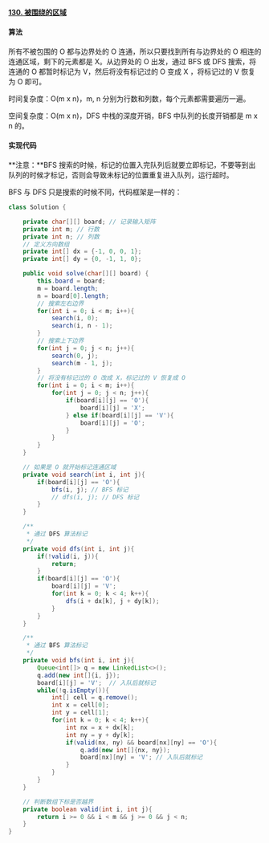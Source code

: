 #### [130. 被围绕的区域](https://leetcode-cn.com/problems/surrounded-regions/)

#### 算法

所有不被包围的 O 都与边界处的 O 连通，所以只要找到所有与边界处的 O 相连的连通区域，剩下的元素都是 X。从边界处的 O 出发，通过 BFS 或 DFS 搜索，将连通的 O 都暂时标记为 V，然后将没有标记过的 O 变成 X ，将标记过的 V 恢复为 O 即可。

时间复杂度：O(m x n)，m, n 分别为行数和列数，每个元素都需要遍历一遍。

空间复杂度：O(m x n)，DFS 中栈的深度开销，BFS 中队列的长度开销都是 m x n 的。

#### 实现代码

**注意：**BFS 搜索的时候，标记的位置入完队列后就要立即标记，不要等到出队列的时候才标记，否则会导致未标记的位置重复进入队列，运行超时。

BFS 与 DFS 只是搜索的时候不同，代码框架是一样的：

```java
class Solution {

    private char[][] board; // 记录输入矩阵
    private int m; // 行数
    private int n; // 列数
    // 定义方向数组
    private int[] dx = {-1, 0, 0, 1};
    private int[] dy = {0, -1, 1, 0};

    public void solve(char[][] board) {
        this.board = board;
        m = board.length;
        n = board[0].length;
        // 搜索左右边界
        for(int i = 0; i < m; i++){
            search(i, 0);
            search(i, n - 1);
        }
        // 搜索上下边界
        for(int j = 0; j < n; j++){
            search(0, j);
            search(m - 1, j);
        }
        // 将没有标记过的 O 改成 X，标记过的 V 恢复成 O
        for(int i = 0; i < m; i++){
            for(int j = 0; j < n; j++){
                if(board[i][j] == 'O'){
                    board[i][j] = 'X';
                } else if(board[i][j] == 'V'){
                    board[i][j] = 'O';
                }
            }
        }
    }

    // 如果是 O 就开始标记连通区域
    private void search(int i, int j){
        if(board[i][j] == 'O'){
            bfs(i, j); // BFS 标记
            // dfs(i, j); // DFS 标记
        }
    }

    /**
     * 通过 DFS 算法标记
     */
    private void dfs(int i, int j){
        if(!valid(i, j)){
            return;
        }
        if(board[i][j] == 'O'){
            board[i][j] = 'V';
            for(int k = 0; k < 4; k++){
                dfs(i + dx[k], j + dy[k]);
            }
        }
    }

    /**
     * 通过 BFS 算法标记
     */
    private void bfs(int i, int j){
        Queue<int[]> q = new LinkedList<>();
        q.add(new int[]{i, j});
        board[i][j] = 'V';  // 入队后就标记
        while(!q.isEmpty()){
            int[] cell = q.remove();
            int x = cell[0];
            int y = cell[1];
            for(int k = 0; k < 4; k++){
                int nx = x + dx[k];
                int ny = y + dy[k];
                if(valid(nx, ny) && board[nx][ny] == 'O'){
                    q.add(new int[]{nx, ny});
                    board[nx][ny] = 'V'; // 入队后就标记
                }
            }
        }
    }

    // 判断数组下标是否越界
    private boolean valid(int i, int j){
        return i >= 0 && i < m && j >= 0 && j < n;
    }
}
```

